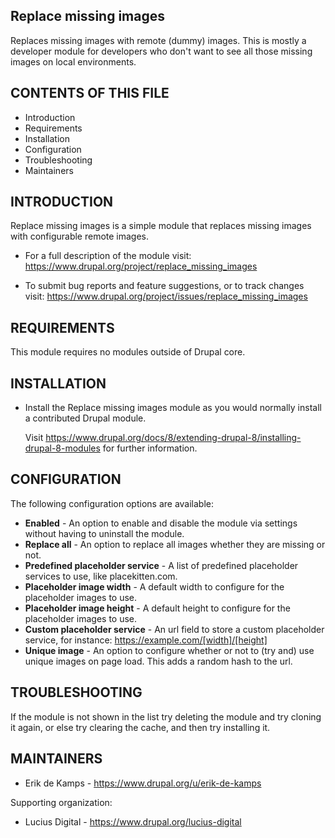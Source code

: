 Replace missing images
----------------------

Replaces missing images with remote (dummy) images. This is mostly a developer 
module for developers who don't want to see all those missing images on local 
environments.


CONTENTS OF THIS FILE
--------------------

 * Introduction
 * Requirements
 * Installation
 * Configuration
 * Troubleshooting
 * Maintainers


INTRODUCTION
------------

Replace missing images is a simple module that replaces missing images with
configurable remote images.

 * For a full description of the module visit:
   https://www.drupal.org/project/replace_missing_images

 * To submit bug reports and feature suggestions, or to track changes visit:
   https://www.drupal.org/project/issues/replace_missing_images


REQUIREMENTS
------------

This module requires no modules outside of Drupal core.


INSTALLATION
------------

 * Install the Replace missing images module as you would normally install a
   contributed Drupal module.

   Visit https://www.drupal.org/docs/8/extending-drupal-8/installing-drupal-8-modules 
   for further information.

CONFIGURATION
-------------

The following configuration options are available:

 * **Enabled** - An option to enable and disable the module via settings 
   without having to uninstall the module.
 * **Replace all** - An option to replace all images whether they are missing or 
   not.
 * **Predefined placeholder service** - A list of predefined placeholder 
   services to use, like placekitten.com.
 * **Placeholder image width** - A default width to configure for the 
   placeholder images to use.
 * **Placeholder image height** - A default height to configure for the 
   placeholder images to use.
 * **Custom placeholder service** - An url field to store a custom placeholder 
   service, for instance: https://example.com/[width]/[height]
 * **Unique image** - An option to configure whether or not to (try and) use 
   unique images on page load. This adds a random hash to the url.


TROUBLESHOOTING
---------------

If the module is not shown in the list try deleting the module and try cloning
it again, or else try clearing the cache, and then try installing it.


MAINTAINERS
-----------

 * Erik de Kamps - https://www.drupal.org/u/erik-de-kamps

Supporting organization:

 * Lucius Digital - https://www.drupal.org/lucius-digital
